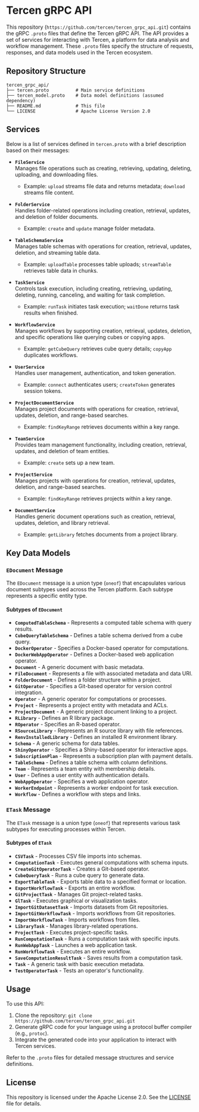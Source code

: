 # Tercen gRPC API

This repository (`https://github.com/tercen/tercen_grpc_api.git`) contains the gRPC `.proto` files that define the Tercen gRPC API.
The API provides a set of services for interacting with Tercen, a platform for data analysis and workflow management. 
These `.proto` files specify the structure of requests, responses, and data models used in the Tercen ecosystem.

## Repository Structure

```
tercen_grpc_api/
├── tercen.proto          # Main service definitions
├── tercen_model.proto    # Data model definitions (assumed dependency)
├── README.md             # This file
└── LICENSE               # Apache License Version 2.0
```

## Services

Below is a list of services defined in `tercen.proto` with a brief description based on their messages:

- **`FileService`**  
  Manages file operations such as creating, retrieving, updating, deleting, uploading, and downloading files.
    - Example: `upload` streams file data and returns metadata; `download` streams file content.

- **`FolderService`**  
  Handles folder-related operations including creation, retrieval, updates, and deletion of folder documents.
    - Example: `create` and `update` manage folder metadata.

- **`TableSchemaService`**  
  Manages table schemas with operations for creation, retrieval, updates, deletion, and streaming table data.
    - Example: `uploadTable` processes table uploads; `streamTable` retrieves table data in chunks.

- **`TaskService`**  
  Controls task execution, including creating, retrieving, updating, deleting, running, canceling, and waiting for task completion.
    - Example: `runTask` initiates task execution; `waitDone` returns task results when finished.

- **`WorkflowService`**  
  Manages workflows by supporting creation, retrieval, updates, deletion, and specific operations like querying cubes or copying apps.
    - Example: `getCubeQuery` retrieves cube query details; `copyApp` duplicates workflows.

- **`UserService`**  
  Handles user management, authentication, and token generation.
    - Example: `connect` authenticates users; `createToken` generates session tokens.

- **`ProjectDocumentService`**  
  Manages project documents with operations for creation, retrieval, updates, deletion, and range-based searches.
    - Example: `findKeyRange` retrieves documents within a key range.

- **`TeamService`**  
  Provides team management functionality, including creation, retrieval, updates, and deletion of team entities.
    - Example: `create` sets up a new team.

- **`ProjectService`**  
  Manages projects with operations for creation, retrieval, updates, deletion, and range-based searches.
    - Example: `findKeyRange` retrieves projects within a key range.

- **`DocumentService`**  
  Handles generic document operations such as creation, retrieval, updates, deletion, and library retrieval.
    - Example: `getLibrary` fetches documents from a project library.

## Key Data Models

### `EDocument` Message

The `EDocument` message is a union type (`oneof`) that encapsulates various document subtypes used across the Tercen platform. Each subtype represents a specific entity type.

#### Subtypes of `EDocument`
- **`ComputedTableSchema`** - Represents a computed table schema with query results.
- **`CubeQueryTableSchema`** - Defines a table schema derived from a cube query.
- **`DockerOperator`** - Specifies a Docker-based operator for computations.
- **`DockerWebAppOperator`** - Defines a Docker-based web application operator.
- **`Document`** - A generic document with basic metadata.
- **`FileDocument`** - Represents a file with associated metadata and data URI.
- **`FolderDocument`** - Defines a folder structure within a project.
- **`GitOperator`** - Specifies a Git-based operator for version control integration.
- **`Operator`** - A generic operator for computations or processes.
- **`Project`** - Represents a project entity with metadata and ACLs.
- **`ProjectDocument`** - A generic project document linking to a project.
- **`RLibrary`** - Defines an R library package.
- **`ROperator`** - Specifies an R-based operator.
- **`RSourceLibrary`** - Represents an R source library with file references.
- **`RenvInstalledLibrary`** - Defines an installed R environment library.
- **`Schema`** - A generic schema for data tables.
- **`ShinyOperator`** - Specifies a Shiny-based operator for interactive apps.
- **`SubscriptionPlan`** - Represents a subscription plan with payment details.
- **`TableSchema`** - Defines a table schema with column definitions.
- **`Team`** - Represents a team entity with membership details.
- **`User`** - Defines a user entity with authentication details.
- **`WebAppOperator`** - Specifies a web application operator.
- **`WorkerEndpoint`** - Represents a worker endpoint for task execution.
- **`Workflow`** - Defines a workflow with steps and links.

### `ETask` Message

The `ETask` message is a union type (`oneof`) that represents various task subtypes for executing processes within Tercen.

#### Subtypes of `ETask`
- **`CSVTask`** - Processes CSV file imports into schemas.
- **`ComputationTask`** - Executes general computations with schema inputs.
- **`CreateGitOperatorTask`** - Creates a Git-based operator.
- **`CubeQueryTask`** - Runs a cube query to generate data.
- **`ExportTableTask`** - Exports table data to a specified format or location.
- **`ExportWorkflowTask`** - Exports an entire workflow.
- **`GitProjectTask`** - Manages Git project-related tasks.
- **`GlTask`** - Executes graphical or visualization tasks.
- **`ImportGitDatasetTask`** - Imports datasets from Git repositories.
- **`ImportGitWorkflowTask`** - Imports workflows from Git repositories.
- **`ImportWorkflowTask`** - Imports workflows from files.
- **`LibraryTask`** - Manages library-related operations.
- **`ProjectTask`** - Executes project-specific tasks.
- **`RunComputationTask`** - Runs a computation task with specific inputs.
- **`RunWebAppTask`** - Launches a web application task.
- **`RunWorkflowTask`** - Executes an entire workflow.
- **`SaveComputationResultTask`** - Saves results from a computation task.
- **`Task`** - A generic task with basic execution metadata.
- **`TestOperatorTask`** - Tests an operator's functionality.

## Usage

To use this API:
1. Clone the repository: `git clone https://github.com/tercen/tercen_grpc_api.git`
2. Generate gRPC code for your language using a protocol buffer compiler (e.g., `protoc`).
3. Integrate the generated code into your application to interact with Tercen services.

Refer to the `.proto` files for detailed message structures and service definitions.

## License

This repository is licensed under the Apache License 2.0. See the [LICENSE](LICENSE) file for details.